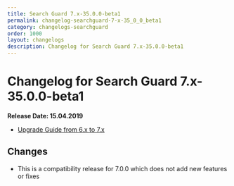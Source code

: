 ```yaml
---
title: Search Guard 7.x-35.0.0-beta1
permalink: changelog-searchguard-7-x-35_0_0_beta1
category: changelogs-searchguard
order: 1000
layout: changelogs
description: Changelog for Search Guard 7.x-35.0.0-beta1
---
```


<!---
Copyright 2020 floragunn GmbH
-->

# Changelog for Search Guard 7.x-35.0.0-beta1

**Release Date: 15.04.2019**

* [Upgrade Guide from 6.x to 7.x](../_docs_installation/installation_upgrading_6_7.md)

## Changes

* This is a compatibility release for 7.0.0 which does not add new features or fixes